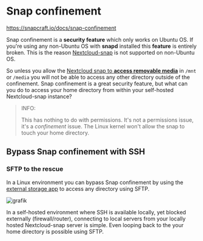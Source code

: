 # Snap confinement

<https://snapcraft.io/docs/snap-confinement>

Snap confinement is a **security feature** which only works on Ubuntu OS. If you're using any non-Ubuntu OS with **snapd** installed this **feature** is entirely broken. This is the reason [Nextcloud-snap](https://github.com/nextcloud-snap/nextcloud-snap) is not supported on non-Ubuntu OS.

So unless you allow the [Nextcloud snap to **access removable media**](https://github.com/nextcloud-snap/nextcloud-snap#removable-media) in `/mnt` or `/media` you will not be able to access any other directory outside of the confinement. Snap confinement is a great security feature, but what can you do to access your home directory from within your self-hosted Nextcloud-snap instance?

> INFO: 
> 
>This has nothing to do with permissions. It's not a permissions issue, it's a *confinement* issue. The Linux kernel won't allow the snap to touch your home directory.
>

## Bypass Snap confinement with SSH

### SFTP to the rescue

In a Linux environment you can bypass Snap confinement by using the [external storage app](https://docs.nextcloud.com/server/25/admin_manual/configuration_files/external_storage_configuration_gui.html#enabling-external-storage-support) to access any directory using SFTP. 

![grafik](https://user-images.githubusercontent.com/54933878/218519969-ff6ae69f-1f29-4f2a-b1c7-a5429cebdac1.png)

In a self-hosted environment where SSH is available locally, yet blocked externally (firewall/router), connecting to local servers from your locally hosted Nextcloud-snap server is simple. Even looping back to the your home directory is possible using SFTP.
